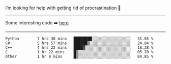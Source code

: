 I’m looking for help with getting rid of procrastination 🤔

-----

Some interesting code :arrow_right: [here](https://github.com/zhen8838/playground)

-----

<!--START_SECTION:waka-->

```text
Python        7 hrs 38 mins   ████████░░░░░░░░░░░░░░░░░   31.85 %
C#            5 hrs 57 mins   ██████▒░░░░░░░░░░░░░░░░░░   24.84 %
C++           4 hrs 22 mins   ████▓░░░░░░░░░░░░░░░░░░░░   18.28 %
C             1 hr 22 mins    █▒░░░░░░░░░░░░░░░░░░░░░░░   05.70 %
Other         1 hr 9 mins     █▒░░░░░░░░░░░░░░░░░░░░░░░   04.85 %
```

<!--END_SECTION:waka-->

<!--
**zhen8838/zhen8838** is a ✨ _special_ ✨ repository because its `README.md` (this file) appears on your GitHub profile.

Here are some ideas to get you started:

- 🔭 I’m currently working on ...
- 🌱 I’m currently learning ...
- 👯 I’m looking to collaborate on ...
 ...
- 💬 Ask me about ...
- 📫 How to reach me: ...
- 😄 Pronouns: ...
- ⚡ Fun fact: ...
-->
